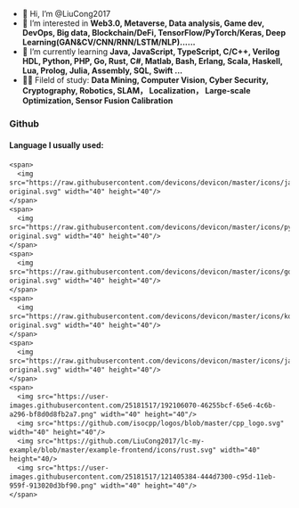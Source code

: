 - 👋 Hi, I’m @LiuCong2017
- 👀 I’m interested in <b>Web3.0, Metaverse, Data analysis, Game dev, DevOps, Big data, Blockchain/DeFi, TensorFlow/PyTorch/Keras, Deep Learning(GAN&CV/CNN/RNN/LSTM/NLP)......</b>
- 🌱 I’m currently learning <b>Java, JavaScript, TypeScript, C/C++, Verilog HDL, Python, PHP, Go, Rust, C#, Matlab, Bash, Erlang, Scala, Haskell, Lua, Prolog, Julia, Assembly, SQL, Swift ...</b>  
- 👨‍💻 Fileld of study: <b>Data Mining, Computer Vision, Cyber Security, Cryptography, Robotics, SLAM， Localization， Large-scale Optimization, Sensor Fusion Calibration</b>


### Github

#### Language I usually used:
    <span>
      <img src="https://raw.githubusercontent.com/devicons/devicon/master/icons/java/java-original.svg" width="40" height="40"/>
    </span>
    <span>
      <img src="https://raw.githubusercontent.com/devicons/devicon/master/icons/python/python-original.svg" width="40" height="40"/>
    </span>
    <span>
      <img src="https://raw.githubusercontent.com/devicons/devicon/master/icons/go/go-original.svg" width="40" height="40"/>
    </span>
    <span>
      <img src="https://raw.githubusercontent.com/devicons/devicon/master/icons/kotlin/kotlin-original.svg" width="40" height="40"/>
    </span>
    <span>
      <img src="https://raw.githubusercontent.com/devicons/devicon/master/icons/javascript/javascript-original.svg" width="40" height="40"/>
    </span>
    <span>
      <img src="https://user-images.githubusercontent.com/25181517/192106070-46255bcf-65e6-4c6b-a296-bf8d0d8fb2a7.png" width="40" height="40"/>
      <img src="https://github.com/isocpp/logos/blob/master/cpp_logo.svg" width="40" height="40"/>
      <img src="https://github.com/LiuCong2017/lc-my-example/blob/master/example-frontend/icons/rust.svg" width="40" height="40/>
      <img src="https://user-images.githubusercontent.com/25181517/121405384-444d7300-c95d-11eb-959f-913020d3bf90.png" width="40" height="40"/>
    </span>
    
<!--- 
- 💞️ I’m looking to collaborate on ...
- 📫 How to reach me ...
--->

<!---
LiuCong2017/LiuCong2017 is a ✨ special ✨ repository because its `README.md` (this file) appears on your GitHub profile.
You can click the Preview link to take a look at your changes.
--->
